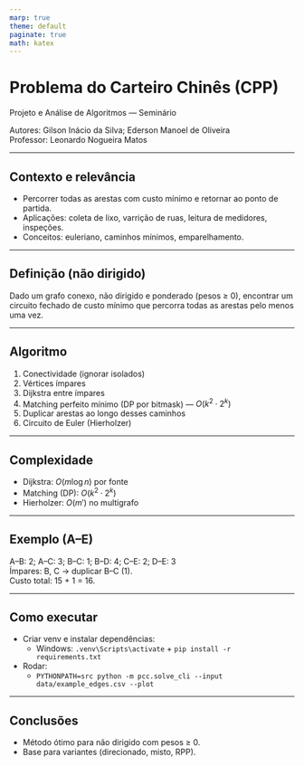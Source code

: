 ```yaml
---
marp: true
theme: default
paginate: true
math: katex
---
```

# Problema do Carteiro Chinês (CPP)
Projeto e Análise de Algoritmos — Seminário

Autores: Gilson Inácio da Silva; Ederson Manoel de Oliveira  
Professor: Leonardo Nogueira Matos

---

## Contexto e relevância
- Percorrer todas as arestas com custo mínimo e retornar ao ponto de partida.
- Aplicações: coleta de lixo, varrição de ruas, leitura de medidores, inspeções.
- Conceitos: euleriano, caminhos mínimos, emparelhamento.

---

## Definição (não dirigido)
Dado um grafo conexo, não dirigido e ponderado (pesos ≥ 0), encontrar um circuito fechado de custo mínimo que percorra todas as arestas pelo menos uma vez.

---

## Algoritmo
1. Conectividade (ignorar isolados)
2. Vértices ímpares
3. Dijkstra entre ímpares
4. Matching perfeito mínimo (DP por bitmask) — $O(k^2 \cdot 2^k)$
5. Duplicar arestas ao longo desses caminhos
6. Circuito de Euler (Hierholzer)

---

## Complexidade
- Dijkstra: $O(m \log n)$ por fonte
- Matching (DP): $O(k^2 \cdot 2^k)$
- Hierholzer: $O(m')$ no multigrafo

---

## Exemplo (A–E)
A–B: 2; A–C: 3; B–C: 1; B–D: 4; C–E: 2; D–E: 3  
Ímpares: B, C → duplicar B–C (1).  
Custo total: 15 + 1 = 16.

---

## Como executar
- Criar venv e instalar dependências:
  - Windows: `.venv\Scripts\activate` + `pip install -r requirements.txt`
- Rodar:
  - `PYTHONPATH=src python -m pcc.solve_cli --input data/example_edges.csv --plot`

---

## Conclusões
- Método ótimo para não dirigido com pesos ≥ 0.
- Base para variantes (direcionado, misto, RPP).